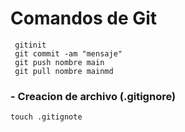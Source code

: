 # Comandos de Git

```git
 gitinit
 git commit -am "mensaje"
 git push nombre main
 git pull nombre mainmd
```
### - Creacion de archivo (.gitignore)

```
touch .gitignote
```
 



